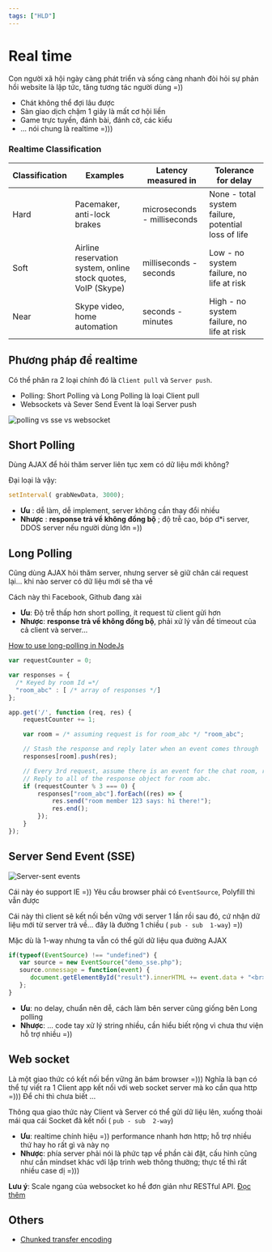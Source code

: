 ```yaml
---
tags: ["HLD"]
---
```



# Real time

Con người xã hội ngày càng phát triển và sống càng nhanh đòi hỏi sự phản hồi website là lập tức, tăng tương tác người dùng =)) 
- Chát không thể đợi lâu được
- Sàn giao dịch chậm 1 giây là mất cơ hội liền 
- Game trực tuyến, đánh bài, đánh cờ, các kiểu 
- ... nói chung là realtime =))) 

<TagLinks />


### Realtime Classification

Classification | Examples | Latency measured in | Tolerance for delay 
--- | --- | --- | --- 
Hard | Pacemaker, anti-lock brakes | microseconds - milliseconds | None - total system failure, potential loss of life 
Soft | Airline reservation system, online stock quotes, VoIP (Skype) | milliseconds - seconds | Low - no system failure, no life at risk 
Near | Skype video, home automation | seconds - minutes | High - no system failure, no life at risk 


## Phương pháp để realtime 

Có thể phân ra 2 loại chính đó là `Client pull` và `Server push`.  
- Polling: Short Polling và Long Polling là loại Client pull
- Websockets và Sever Send Event là loại Server push 

![polling vs sse vs websocket](https://i.pinimg.com/originals/37/1f/44/371f44eb9da161378f6115a6918c4237.jpg)

## Short Polling 
Dùng AJAX để hỏi thăm server liên tục xem có dữ liệu mới không? 

Đại loại là vậy: 

```javascript
setInterval( grabNewData, 3000); 
```

- **Ưu** : dễ làm, dễ implement, server không cần thay đổi nhiều
- **Nhược** : **response trả về không đồng bộ** ; độ trễ cao, bóp d*i server, DDOS server nếu người dùng lớn =)) 

## Long Polling 
Cũng dùng AJAX hỏi thăm server, nhưng server sẽ giữ chân cái request lại... khi nào server có dữ liệu mới sẽ tha về

Cách này thì Facebook, Github đang xài 

- **Ưu**: Độ trễ thấp hơn short polling, ít request từ client gửi hơn 
- **Nhược**: **response trả về không đồng bộ**, phải xử lý vấn đề timeout của cả client và server...
 
[How to use long-polling in NodeJs](https://stackoverflow.com/questions/45853418/how-to-use-long-polling-in-native-javascript-and-node-js)

```js
var requestCounter = 0;

var responses = {
  /* Keyed by room Id =*/
  "room_abc" : [ /* array of responses */]
};

app.get('/', function (req, res) {
    requestCounter += 1;

    var room = /* assuming request is for room_abc */ "room_abc";

    // Stash the response and reply later when an event comes through
    responses[room].push(res);

    // Every 3rd request, assume there is an event for the chat room, room_abc.
    // Reply to all of the response object for room abc.
    if (requestCounter % 3 === 0) {
        responses["room_abc"].forEach((res) => {
            res.send("room member 123 says: hi there!");
            res.end();
        });
    }
});
```

## Server Send Event (SSE)

![Server-sent events](https://i.pinimg.com/originals/8c/f5/d4/8cf5d426dc818c8c9c7cd8a51a4c9192.jpg)

Cái này éo support IE =)) Yêu cầu browser phải có `EventSource`, Polyfill thì vẫn được 

Cái này thì client sẽ kết nối bền vững với server 1 lần rồi sau đó, cứ nhận dữ liệu mới từ server trả về... đây là đường 1 chiều ( `pub - sub  1-way`)  =)) 

Mặc dù là 1-way nhưng ta vẫn có thể gửi dữ liệu qua đường AJAX 

```javascript 
if(typeof(EventSource) !== "undefined") {
   var source = new EventSource("demo_sse.php");
   source.onmessage = function(event) {
      document.getElementById("result").innerHTML += event.data + "<br>";
   };
}
```

- **Ưu**: no delay, chuẩn nên dễ, cách làm bên server cũng giống bên Long polling
- **Nhược**: ... code tay xử lý string nhiều, cần hiểu biết rộng vì chưa thư viện hỗ trợ nhiều =)) 

## Web socket
Là một giao thức có kết nối bền vững ăn bám browser =))) Nghĩa là bạn có thể tự viết ra 1 Client app kết nối với web socket server mà ko cần qua http =))) Để chi thì chưa biết ... 

Thông qua giao thức này Client và Server có thể gửi dữ liệu lên, xuống thoải mái qua cái Socket đã kết nối ( `pub - sub  2-way`) 

- **Ưu**: realtime chính hiệu =)) performance nhanh hơn http; hỗ trợ nhiều thứ hay ho rất gì và này nọ
- **Nhược**: phía server phải nói là phức tạp về phần cài đặt, cấu hình cũng như cần mindset khác với lập trình web thông thường; thực tế thì rất nhiều case dị =))) 

**Lưu ý**:
Scale ngang của websocket ko hề đơn giản như RESTful API. [Đọc thêm](https://tsh.io/blog/how-to-scale-websocket/)

## Others 

- [Chunked transfer encoding](https://en.wikipedia.org/wiki/Chunked_transfer_encoding)

 

 






